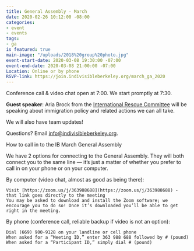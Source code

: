 ```yaml
---
title: General Assembly - March
date: 2020-02-26 10:12:00 -08:00
categories:
- event
- events
tags:
- ga
is featured: true
main-image: "/uploads/2018%20group%20photo.jpg"
event-start-date: 2020-03-08 19:30:00 -07:00
event-end-date: 2020-03-08 21:00:00 -07:00
Location: Online or by phone
RSVP-link: https://join.indivisibleberkeley.org/march_ga_2020
---
```


Conference call & video chat open at 7:00. We start promptly at 7:30.

**Guest speaker**: Aria Brock from the [International Rescue Committee](https://www.rescue.org/) will be speaking about immigration policy and related actions we can all take.

We will also have team updates!

Questions? Email info@indivisibleberkeley.org.

How to call in to the IB March General Assembly

We have 2 options for connecting to the General Assembly. They will both connect you to the same line — it’s just a matter of whether you prefer to call in on your phone or on your computer.

By computer (video chat, almost as good as being there):

    Visit [https://zoom.us/j/363988688](https://zoom.us/j/363988688) - that link goes directly to the meeting
    You may be asked to download and install the Zoom software; we encourage you to do so! Once it’s downloaded you’ll be able to get right in the meeting. 

By phone (conference call, reliable backup if video is not an option):

    Dial (669) 900-9128 on your landline or cell phone
    When asked for a “Meeting ID,” enter 363 988 688 followed by # (pound)
    When asked for a “Participant ID,” simply dial # (pound)
